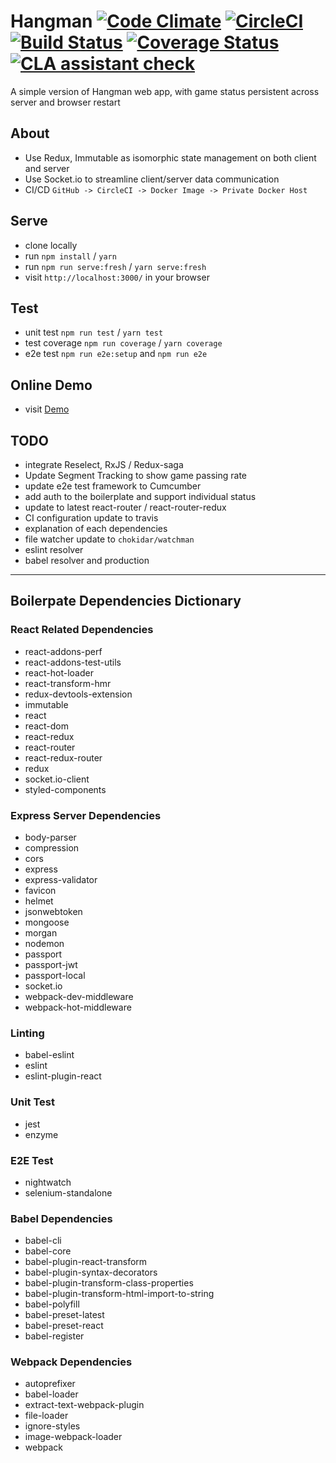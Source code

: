 # Hangman [![Code Climate](https://codeclimate.com/github/zhenyulin/hangman/badges/gpa.svg)](https://codeclimate.com/github/zhenyulin/hangman) [![CircleCI](https://circleci.com/gh/zhenyulin/hangman.svg?style=shield)](https://circleci.com/gh/zhenyulin/hangman) [![Build Status](https://travis-ci.org/zhenyulin/hangman.svg?branch=master)](https://travis-ci.org/zhenyulin/hangman) [![Coverage Status](https://coveralls.io/repos/github/zhenyulin/hangman/badge.svg?branch=master)](https://coveralls.io/github/zhenyulin/hangman?branch=master) [![CLA assistant check](https://cla-assistant.io/pull/badge/signed)](https://cla-assistant.io/zhenyulin/hangman?pullRequest=1)

A simple version of Hangman web app, with game status persistent across server and browser restart

## About

 * Use Redux, Immutable as isomorphic state management on both client and server
 * Use Socket.io to streamline client/server data communication
 * CI/CD `GitHub -> CircleCI -> Docker Image -> Private Docker Host`

## Serve

 * clone locally
 * run `npm install` / `yarn`
 * run `npm run serve:fresh` / `yarn serve:fresh`
 * visit `http://localhost:3000/` in your browser

## Test

 * unit test `npm run test` / `yarn test`
 * test coverage `npm run coverage` / `yarn coverage`
 * e2e test `npm run e2e:setup` and `npm run e2e`

## Online Demo

 * visit [Demo](http://elitir.com:3456/)

## TODO
 * integrate Reselect, RxJS / Redux-saga
 * Update Segment Tracking to show game passing rate
 * update e2e test framework to Cumcumber
 * add auth to the boilerplate and support individual status
 * update to latest react-router / react-router-redux
 * CI configuration update to travis
 * explanation of each dependencies
 * file watcher update to `chokidar/watchman`
 * eslint resolver
 * babel resolver and production

---


## Boilerpate Dependencies Dictionary


### React Related Dependencies
 * react-addons-perf
 * react-addons-test-utils
 * react-hot-loader
 * react-transform-hmr
 * redux-devtools-extension
 * immutable
 * react
 * react-dom
 * react-redux
 * react-router
 * react-redux-router
 * redux
 * socket.io-client
 * styled-components

### Express Server Dependencies
 * body-parser
 * compression
 * cors
 * express
 * express-validator
 * favicon
 * helmet
 * jsonwebtoken
 * mongoose
 * morgan
 * nodemon
 * passport
 * passport-jwt
 * passport-local
 * socket.io
 * webpack-dev-middleware
 * webpack-hot-middleware

### Linting
 * babel-eslint
 * eslint
 * eslint-plugin-react

### Unit Test
 * jest
 * enzyme

### E2E Test
 * nightwatch
 * selenium-standalone

### Babel Dependencies
 * babel-cli
 * babel-core
 * babel-plugin-react-transform
 * babel-plugin-syntax-decorators
 * babel-plugin-transform-class-properties
 * babel-plugin-transform-html-import-to-string
 * babel-polyfill
 * babel-preset-latest
 * babel-preset-react
 * babel-register


### Webpack Dependencies
 * autoprefixer
 * babel-loader
 * extract-text-webpack-plugin
 * file-loader
 * ignore-styles
 * image-webpack-loader
 * webpack

